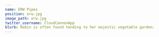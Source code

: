 ```yaml
---
name: ERW Pipes
position: erw.jpg
image_path: erw.jpg
twitter_username: CloudCannonApp
blurb: Robin is often found tending to her majestic vegetable garden.
---
```

